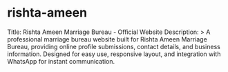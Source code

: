 # rishta-ameen
Title: Rishta Ameen Marriage Bureau - Official Website  Description:  > A professional marriage bureau website built for Rishta Ameen Marriage Bureau, providing online profile submissions, contact details, and business information. Designed for easy use, responsive layout, and integration with WhatsApp for instant communication.
